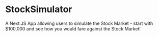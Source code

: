 # StockSimulator
A Next.JS App allowing users to simulate the Stock Market - start with $100,000 and see how you would fare against the Stock Market!

